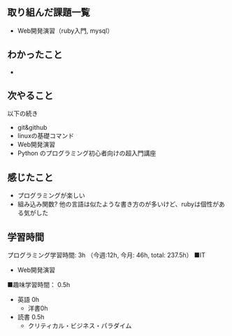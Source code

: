 ## 取り組んだ課題一覧
- Web開発演習（ruby入門, mysql）

## わかったこと
- 

## 次やること
以下の続き
- git&github
- linuxの基礎コマンド
- Web開発演習
- Python のプログラミング初心者向けの超入門講座

## 感じたこと
- プログラミングが楽しい
- 組み込み関数? 他の言語は似たような書き方のが多いけど、rubyは個性がある気がした

## 学習時間
プログラミング学習時間: 3h （今週:12h, 今月: 46h, total: 237.5h）
■IT
- Web開発演習

■趣味学習時間： 0.5h
- 英語 0h
  - 洋書0h
- 読書 0.5h
  - クリティカル・ビジネス・パラダイム
